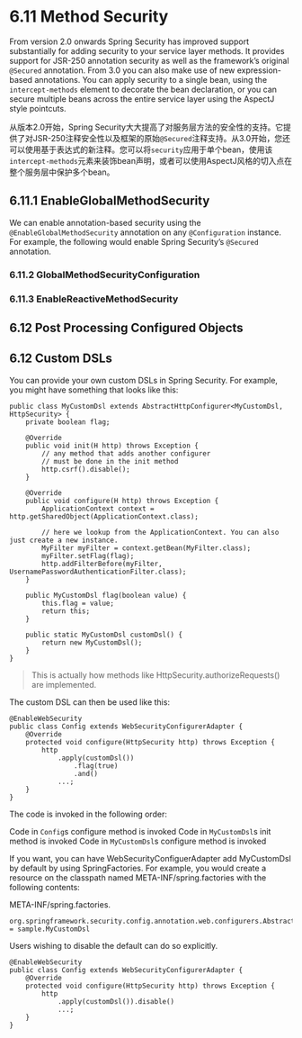 # 6.11 Method Security

From version 2.0 onwards Spring Security has improved support substantially for adding security to your service layer methods. It provides support for JSR-250 annotation security as well as the framework’s original `@Secured` annotation. From 3.0 you can also make use of new expression-based annotations. You can apply security to a single bean, using the `intercept-methods` element to decorate the bean declaration, or you can secure multiple beans across the entire service layer using the AspectJ style pointcuts.

从版本2.0开始，Spring Security大大提高了对服务层方法的安全性的支持。它提供了对JSR-250注释安全性以及框架的原始`@Secured`注释支持。从3.0开始，您还可以使用基于表达式的新注释。您可以将`security`应用于单个bean，使用该`intercept-methods`元素来装饰bean声明，或者可以使用AspectJ风格的切入点在整个服务层中保护多个bean。

## 6.11.1 EnableGlobalMethodSecurity

We can enable annotation-based security using the `@EnableGlobalMethodSecurity` annotation on any `@Configuration` instance. For example, the following would enable Spring Security’s `@Secured` annotation.

### 6.11.2 GlobalMethodSecurityConfiguration

### 6.11.3 EnableReactiveMethodSecurity

## 6.12 Post Processing Configured Objects

## 6.12 Custom DSLs

You can provide your own custom DSLs in Spring Security. For example, you might have something that looks like this:

```{}
public class MyCustomDsl extends AbstractHttpConfigurer<MyCustomDsl, HttpSecurity> {
    private boolean flag;

    @Override
    public void init(H http) throws Exception {
        // any method that adds another configurer
        // must be done in the init method
        http.csrf().disable();
    }

    @Override
    public void configure(H http) throws Exception {
        ApplicationContext context = http.getSharedObject(ApplicationContext.class);

        // here we lookup from the ApplicationContext. You can also just create a new instance.
        MyFilter myFilter = context.getBean(MyFilter.class);
        myFilter.setFlag(flag);
        http.addFilterBefore(myFilter, UsernamePasswordAuthenticationFilter.class);
    }

    public MyCustomDsl flag(boolean value) {
        this.flag = value;
        return this;
    }

    public static MyCustomDsl customDsl() {
        return new MyCustomDsl();
    }
}
```

> This is actually how methods like HttpSecurity.authorizeRequests() are implemented.

The custom DSL can then be used like this:

```{}
@EnableWebSecurity
public class Config extends WebSecurityConfigurerAdapter {
    @Override
    protected void configure(HttpSecurity http) throws Exception {
        http
            .apply(customDsl())
                .flag(true)
                .and()
            ...;
    }
}
```

The code is invoked in the following order:

Code in `Config`s configure method is invoked
Code in `MyCustomDsl`s init method is invoked
Code in `MyCustomDsl`s configure method is invoked

If you want, you can have WebSecurityConfiguerAdapter add MyCustomDsl by default by using SpringFactories. For example, you would create a resource on the classpath named META-INF/spring.factories with the following contents:

META-INF/spring.factories. 

```{}
org.springframework.security.config.annotation.web.configurers.AbstractHttpConfigurer = sample.MyCustomDsl
```

Users wishing to disable the default can do so explicitly.

```{}
@EnableWebSecurity
public class Config extends WebSecurityConfigurerAdapter {
    @Override
    protected void configure(HttpSecurity http) throws Exception {
        http
            .apply(customDsl()).disable()
            ...;
    }
}
```